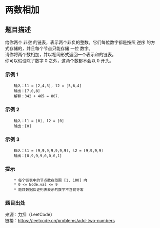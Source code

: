 # 两数相加

## 题目描述

给你两个 非空 的链表，表示两个非负的整数。它们每位数字都是按照 逆序 的方式存储的，并且每个节点只能存储 一位 数字。  
请你将两个数相加，并以相同形式返回一个表示和的链表。  
你可以假设除了数字 0 之外，这两个数都不会以 0 开头。

### 示例 1

```text
    输入：l1 = [2,4,3], l2 = [5,6,4]
    输出：[7,0,8]
    解释：342 + 465 = 807.
```

### 示例 2

```text
    输入：l1 = [0], l2 = [0]
    输出：[0]
```

### 示例 3

```text
    输入：l1 = [9,9,9,9,9,9,9], l2 = [9,9,9,9]
    输出：[8,9,9,9,0,0,0,1]
```

### 提示

```text
    * 每个链表中的节点数在范围 [1, 100] 内
    * 0 <= Node.val <= 9
    * 题目数据保证列表表示的数字不含前导零
```

### 题目出处

来源：力扣（LeetCode）  
链接：<https://leetcode.cn/problems/add-two-numbers>
